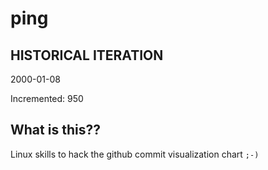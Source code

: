 # ping

## HISTORICAL ITERATION
2000-01-08

Incremented: 950

## What is this?? 
Linux skills to hack the github commit visualization chart `;-)`
